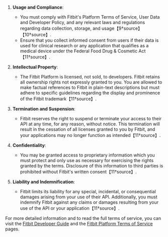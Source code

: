 1. **Usage and Compliance**:
   - You must comply with Fitbit's Platform Terms of Service, User Data and Developer Policy, and any relevant laws and regulations regarding data collection, storage, and usage【9†source】【10†source】.
   - Ensure that you collect informed consent from users if their data is used for clinical research or any application that qualifies as a medical device under the Federal Food Drug & Cosmetic Act【11†source】.

2. **Intellectual Property**:
   - The Fitbit Platform is licensed, not sold, to developers. Fitbit retains all ownership rights not expressly granted to you. You are allowed to make factual references to Fitbit in plain-text descriptions but must adhere to specific guidelines regarding the display and prominence of the Fitbit trademark【11†source】.

3. **Termination and Suspension**:
   - Fitbit reserves the right to suspend or terminate your access to their API at any time, for any reason, without notice. This termination will result in the cessation of all licenses granted to you by Fitbit, and your applications may no longer function as intended【11†source】.

4. **Confidentiality**:
   - You may be granted access to proprietary information which you must protect and only use as necessary for exercising the rights granted by the terms. Disclosure of this information to third parties is prohibited without Fitbit's written consent【11†source】.

5. **Liability and Indemnification**:
   - Fitbit limits its liability for any special, incidental, or consequential damages arising from your use of their API. Additionally, you must indemnify Fitbit against any claims or damages resulting from your use of the API or your application【11†source】.

For more detailed information and to read the full terms of service, you can visit the [Fitbit Developer Guide](https://dev.fitbit.com/build/reference/web-api/developer-guide/) and the [Fitbit Platform Terms of Service](https://dev.fitbit.com/build/reference/web-api/developer-guide/) pages.